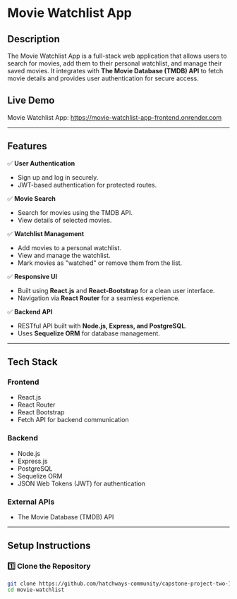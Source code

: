 # Movie Watchlist App

## Description
The Movie Watchlist App is a full-stack web application that allows users to search for movies, add them to their personal watchlist, and manage their saved movies. It integrates with **The Movie Database (TMDB) API** to fetch movie details and provides user authentication for secure access.

## **Live Demo**
Movie Watchlist App:  https://movie-watchlist-app-frontend.onrender.com


---

## Features

✅ **User Authentication**
- Sign up and log in securely.
- JWT-based authentication for protected routes.

✅ **Movie Search**
- Search for movies using the TMDB API.
- View details of selected movies.

✅ **Watchlist Management**
- Add movies to a personal watchlist.
- View and manage the watchlist.
- Mark movies as "watched" or remove them from the list.

✅ **Responsive UI**
- Built using **React.js** and **React-Bootstrap** for a clean user interface.
- Navigation via **React Router** for a seamless experience.

✅ **Backend API**
- RESTful API built with **Node.js, Express, and PostgreSQL**.
- Uses **Sequelize ORM** for database management.

---

## Tech Stack

### Frontend
- React.js
- React Router
- React Bootstrap
- Fetch API for backend communication

### Backend
- Node.js
- Express.js
- PostgreSQL
- Sequelize ORM
- JSON Web Tokens (JWT) for authentication

### External APIs
- The Movie Database (TMDB) API

---

## Setup Instructions

### 1️⃣ Clone the Repository
```bash
git clone https://github.com/hatchways-community/capstone-project-two-12af4417a6cc4835a686e84d51ba0737
cd movie-watchlist
